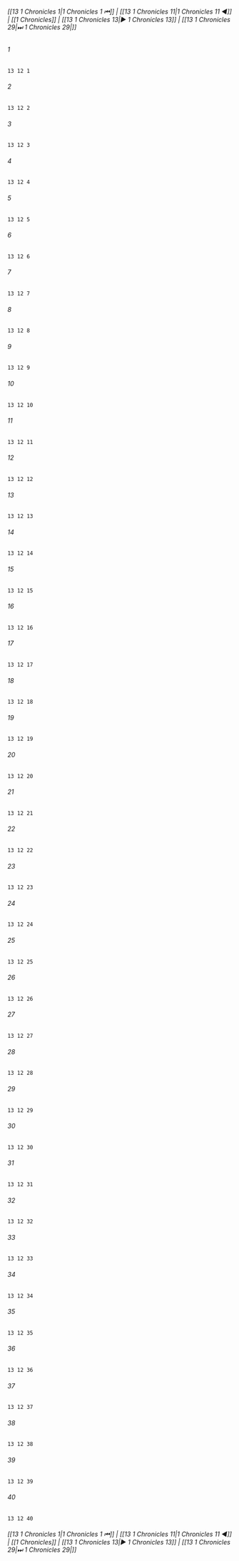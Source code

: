 
###### [[13 1 Chronicles 1|1 Chronicles 1 ⏮]] | [[13 1 Chronicles 11|1 Chronicles 11 ◀]] | [[1 Chronicles]] | [[13 1 Chronicles 13|▶ 1 Chronicles 13]] | [[13 1 Chronicles 29|⏭ 1 Chronicles 29|]]

###### 1
``` verse
13 12 1 
```
###### 2
``` verse
13 12 2 
```
###### 3
``` verse
13 12 3 
```
###### 4
``` verse
13 12 4 
```
###### 5
``` verse
13 12 5 
```
###### 6
``` verse
13 12 6 
```
###### 7
``` verse
13 12 7 
```
###### 8
``` verse
13 12 8 
```
###### 9
``` verse
13 12 9 
```
###### 10
``` verse
13 12 10 
```
###### 11
``` verse
13 12 11 
```
###### 12
``` verse
13 12 12 
```
###### 13
``` verse
13 12 13 
```
###### 14
``` verse
13 12 14 
```
###### 15
``` verse
13 12 15 
```
###### 16
``` verse
13 12 16 
```
###### 17
``` verse
13 12 17 
```
###### 18
``` verse
13 12 18 
```
###### 19
``` verse
13 12 19 
```
###### 20
``` verse
13 12 20 
```
###### 21
``` verse
13 12 21 
```
###### 22
``` verse
13 12 22 
```
###### 23
``` verse
13 12 23 
```
###### 24
``` verse
13 12 24 
```
###### 25
``` verse
13 12 25 
```
###### 26
``` verse
13 12 26 
```
###### 27
``` verse
13 12 27 
```
###### 28
``` verse
13 12 28 
```
###### 29
``` verse
13 12 29 
```
###### 30
``` verse
13 12 30 
```
###### 31
``` verse
13 12 31 
```
###### 32
``` verse
13 12 32 
```
###### 33
``` verse
13 12 33 
```
###### 34
``` verse
13 12 34 
```
###### 35
``` verse
13 12 35 
```
###### 36
``` verse
13 12 36 
```
###### 37
``` verse
13 12 37 
```
###### 38
``` verse
13 12 38 
```
###### 39
``` verse
13 12 39 
```
###### 40
``` verse
13 12 40 
```

###### [[13 1 Chronicles 1|1 Chronicles 1 ⏮]] | [[13 1 Chronicles 11|1 Chronicles 11 ◀]] | [[1 Chronicles]] | [[13 1 Chronicles 13|▶ 1 Chronicles 13]] | [[13 1 Chronicles 29|⏭ 1 Chronicles 29|]]

